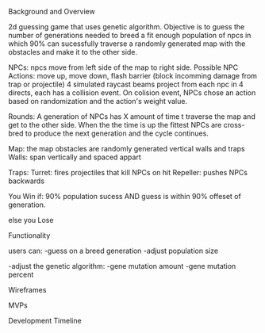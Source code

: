 
Background and Overview

2d guessing game that uses genetic algorithm.
Objective is to guess the number of generations needed to breed a fit enough population of npcs in which 90% can 
sucessfully traverse a randomly generated map with the obstacles and make it to the other side.

NPCs:
  npcs move from left side of the map to right side.
  Possible NPC Actions: move up, move down, flash barrier (block incomming damage from trap or projectile)
  4 simulated raycast beams project from each npc in 4 directs, each has a collision event.
  On colision event, NPCs chose an action based on randomization and the action's weight value.

Rounds: 
  A generation of NPCs has X amount of time t traverse the map and get to the other side. 
  When the the time is up the fittest NPCs are cross-bred to produce the next generation and the cycle continues. 
  
Map:
  the map obstacles are randomly generated vertical walls and traps 
  Walls:
    span vertically and spaced appart
  
  Traps: 
    Turret: fires projectiles that kill NPCs on hit
    Repeller: pushes NPCs backwards
    
 You Win if:
  90% population sucess AND guess is within 90% offeset of generation.

else you Lose

Functionality

  users can:
  -guess on a breed generation
  -adjust population size

  -adjust the genetic algorithm:
    -gene mutation amount
    -gene mutation percent
    


Wireframes


MVPs


Development Timeline


